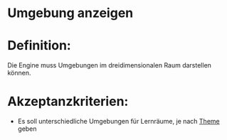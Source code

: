 # Umgebung anzeigen


# Definition:

Die Engine muss Umgebungen im dreidimensionalen Raum darstellen können.

# Akzeptanzkriterien:

- Es soll unterschiedliche Umgebungen für Lernräume, je nach [Theme](Theme-GE.md) geben
